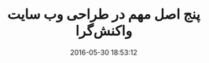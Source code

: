 ---
layout: post
title: "پنج اصل مهم در طراحی وب سایت واکنش‌گرا"
date: 2016-05-30 18:53:12
section: article
tags: design ux
link: "http://www.majidonline.com/article/%D9%BE%D9%86%D8%AC_%D8%A7%D8%B5%D9%84_%D9%85%D9%87%D9%85_%D8%AF%D8%B1_%D8%B7%D8%B1%D8%A7%D8%AD%DB%8C_%D9%88%D8%A8_%D8%B3%D8%A7%DB%8C%D8%AA_%D9%88%D8%A7%DA%A9%D9%86%D8%B4%E2%80%8C%DA%AF%D8%B1%D8%A7.html"
user: "نوید کاشانی"
user_link: "http://navid.kashani.ir/"
---
